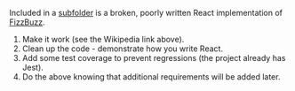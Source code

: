 Included in a [subfolder](fizzbuzz/) is a broken, poorly written React implementation of [FizzBuzz](https://en.wikipedia.org/wiki/Fizz_buzz).

1. Make it work (see the Wikipedia link above).
2. Clean up the code - demonstrate how you write React.
3. Add some test coverage to prevent regressions (the project already has Jest).
4. Do the above knowing that additional requirements will be added later.
